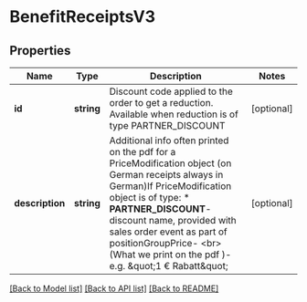 # BenefitReceiptsV3

## Properties
Name | Type | Description | Notes
------------ | ------------- | ------------- | -------------
**id** | **string** | Discount code applied to the order to get a reduction. Available when reduction is of type PARTNER_DISCOUNT | [optional] 
**description** | **string** | Additional info often printed on the pdf for a PriceModification object (on German receipts always in German)If PriceModification object is of type:  * **PARTNER_DISCOUNT**- discount name, provided with sales order event as part of positionGroupPrice- &lt;br&gt;(What we print on the pdf )- e.g. \&quot;1 € Rabatt\&quot; | [optional] 

[[Back to Model list]](../../README.md#documentation-for-models) [[Back to API list]](../../README.md#documentation-for-api-endpoints) [[Back to README]](../../README.md)

